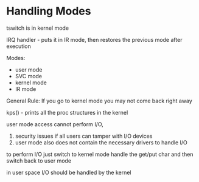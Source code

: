 # Handling Modes

tswitch is in kernel mode

IRQ handler - puts it in IR mode, then restores the previous mode after execution


Modes:
* user mode
* SVC mode
* kernel mode
* IR mode


General Rule: If you go to kernel mode you may not come back right away

kps() - prints all the proc structures in the kernel

user mode access cannot perform I/O, 
1. security issues if all users can tamper with I/O devices
2. user mode also does not contain the necessary drivers to handle I/O

to perform I/O just switch to kernel mode handle the get/put char and then switch back to user mode

in user space I/O should be handled by the kernel